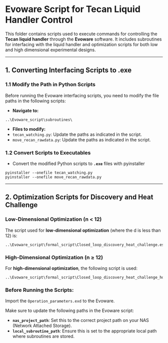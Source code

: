 # **Evoware Script for Tecan Liquid Handler Control**

This folder contains scripts used to execute commands for controlling the **Tecan liquid handler** through the **Evoware** software. It includes subroutines for interfacing with the liquid handler and optimization scripts for both low and high dimensional experimental designs.

---

## **1. Converting Interfacing Scripts to .exe**

### 1.1 Modify the Path in Python Scripts
Before running the Evoware interfacing scripts, you need to modify the file paths in the following scripts:

- **Navigate to:**
```
..\Evoware_script\subroutines\
```
- **Files to modify:**
- `tecan_watching.py`: Update the paths as indicated in the script.
- `move_recan_rawdata.py`: Update the paths as indicated in the script.

### 1.2 Convert Scripts to Executables

- Convert the modified Python scripts to **`.exe`** files with pyinstaller
```
pyinstaller --onefile tecan_watching.py
pyinstaller --onefile move_recan_rawdata.py
```

---

## **2. Optimization Scripts for Discovery and Heat Challenge**

### **Low-Dimensional Optimization (n < 12)**

The script used for **low-dimensional optimization** (where the d is less than 12) is:

    ..\Evoware_script\formal_script\Closed_loop_discovery_heat_challenge.esc

### **High-Dimensional Optimization (n ≥ 12)**

For **high-dimensional optimization**, the following script is used:

    ..\Evoware_script\formal_script\Closed_loop_discovery_heat_challenge_hd.esc


### **Before Running the Scripts:**

Import the `Operation_parameters.exd` to the Evoware.

Make sure to update the following paths in the Evoware script:
- **`nas_project_path`**: Set this to the correct project path on your NAS (Network Attached Storage).
- **`local_subroutine_path`**: Ensure this is set to the appropriate local path where subroutines are stored.



